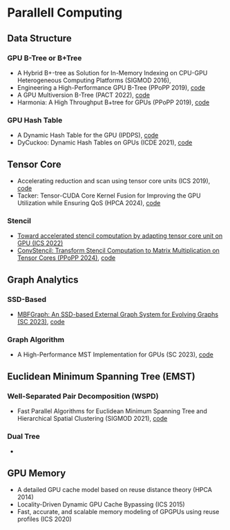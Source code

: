 # Parallell Computing

## Data Structure

### GPU B-Tree or B+Tree

- A Hybrid B+-tree as Solution for In-Memory Indexing on CPU-GPU Heterogeneous Computing Platforms (SIGMOD 2016),  
- Engineering a High-Performance GPU B-Tree (PPoPP 2019), [code](https://github.com/owensgroup/GpuBTree.git)
- A GPU Multiversion B-Tree (PACT 2022), [code](https://github.com/owensgroup/MVGpuBTree.git)
- Harmonia: A High Throughput B+tree for GPUs (PPoPP 2019), [code](https://github.com/Jash-Khatri/Harmonia.git)

### GPU Hash Table

- A Dynamic Hash Table for the GPU (IPDPS), [code](https://github.com/owensgroup/SlabHash.git)
- DyCuckoo: Dynamic Hash Tables on GPUs (ICDE 2021), [code](https://github.com/zhuqiweigit/DyCuckoo.git)

## Tensor Core

- Accelerating reduction and scan using tensor core units (ICS 2019), [code](https://github.com/c3sr/tcu_scope.git)
- Tacker: Tensor-CUDA Core Kernel Fusion for Improving the GPU Utilization while Ensuring QoS (HPCA 2024), [code](https://github.com/sjtu-epcc/Tacker.git)

### Stencil

- [Toward accelerated stencil computation by adapting tensor core unit on GPU (ICS 2022)](https://dl.acm.org/doi/pdf/10.1145/3524059.3532392)
- [ConvStencil: Transform Stencil Computation to Matrix Multiplication on Tensor Cores (PPoPP 2024)](https://dl.acm.org/doi/pdf/10.1145/3627535.3638476), [code](https://github.com/microsoft/ConvStencil.git)

## Graph Analytics

### SSD-Based

- [MBFGraph: An SSD-based External Graph System for Evolving Graphs (SC 2023)](https://dl.acm.org/doi/pdf/10.1145/3581784.3607070), [code](https://github.com/liu225269/MBFGraph.git)

### Graph Algorithm

- A High-Performance MST Implementation for GPUs (SC 2023), [code](https://github.com/burtscher/ECL-MST.git)

## Euclidean Minimum Spanning Tree (EMST)

### Well-Separated Pair Decomposition (WSPD)

- Fast Parallel Algorithms for Euclidean Minimum Spanning Tree and Hierarchical Spatial Clustering (SIGMOD 2021), [code](https://github.com/wangyiqiu/hdbscan.git)

### Dual Tree

- 

## GPU Memory

- A detailed GPU cache model based on reuse distance theory (HPCA 2014)
- Locality-Driven Dynamic GPU Cache Bypassing (ICS 2015)
- Fast, accurate, and scalable memory modeling of GPGPUs using reuse profiles (ICS 2020)

